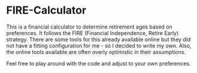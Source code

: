 # FIRE-Calculator
This is a financial calculator to determine retirement ages based on preferences. It follows the FIRE (Financial Independence, Retire Early) strategy.
There are some tools for this already available online but they did not have a fitting configuration for me - so I decided to write my own. Also, the online tools available are often overly optimistic in their assumptions.

Feel free to play around with the code and adjust to your own preferences.
